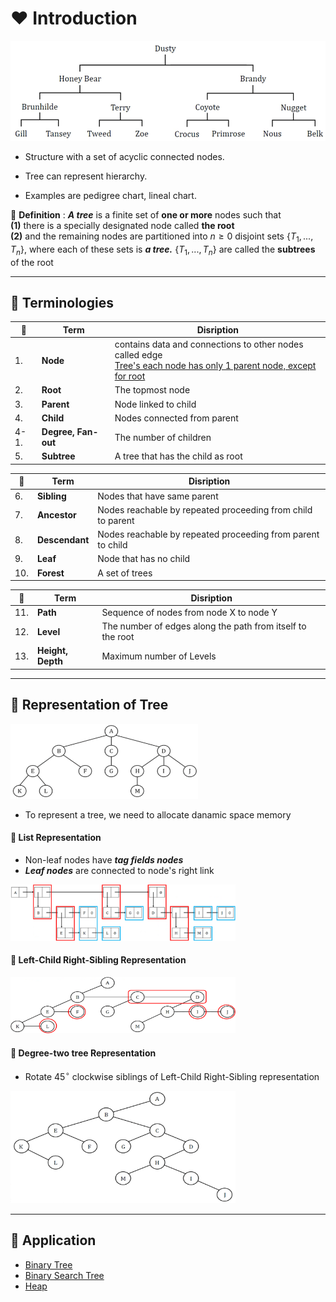 # ❤️ Introduction

<img src="./img/treeexam.png" height="160px" width="600px">

- Structure with a set of acyclic connected nodes.

- Tree can represent hierarchy.

- Examples are pedigree chart, lineal chart.

💖 __Definition__ : ___A tree___ is a finite set of __one or more__ nodes such that 
</br>__(1)__ there is a specially designated node called __the root__ 
</br>__(2)__ and the remaining nodes are partitioned into $n \geq 0$ disjoint sets {$T_1,...,T_n$}, where each of these sets is ___a tree.___
{$T_1,...,T_n$} are called the __subtrees__ of the root

---

## 🧡 Terminologies

|💖|Term|Disription|
|-|-|-|
|1.|__Node__|contains data and connections to other nodes called edge</br><ins>Tree's each node has only 1 parent node, except for root</ins>|
|2.|__Root__|The topmost node|
|3.|__Parent__|Node linked to child|
|4.|__Child__|Nodes connected from parent|
|4-1.|__Degree, Fan-out__|The number of children|
|5.|__Subtree__|A tree that has the child as root|

|💖|Term|Disription|
|-|-|-|
|6.|__Sibling__|Nodes that have same parent|
|7.|__Ancestor__|Nodes reachable by repeated proceeding from child to parent|
|8.|__Descendant__|Nodes reachable by repeated proceeding from parent to child|
|9.|__Leaf__|Node that has no child|
|10.|__Forest__|A set of trees|

|💖|Term|Disription|
|-|-|-|
|11.|__Path__|Sequence of nodes from node X to node Y|
|12.|__Level__|The number of edges along the path from itself to the root|
|13.|__Height, Depth__|Maximum number of Levels|

---

## 💛 Representation of Tree

<img src="./img/treenormalexam.png" width="300px" height="120px">

- To represent a tree, we need to allocate danamic space memory

#### 💖 List Representation

- Non-leaf nodes have ___tag fields nodes___
- ___Leaf nodes___ are connected to node's right link

<img src="./img/treenormallist.png" width="360px" height="90px">

#### 💖 Left-Child Right-Sibling Representation

<img src="./img/treenormalchildsibling.png" width="360px" height="90px">

#### 💖 Degree-two tree Representation

- Rotate $45^{\circ}$ clockwise siblings of Left-Child Right-Sibling representation

<img src="./img/treenormaldegreetwo.png" width="360px" height="180px">

---

## 🖤 Application

- [Binary Tree](./BinaryTree.md)
- [Binary Search Tree](./BinarySearchTree.md)
- [Heap](./Heap.md)
